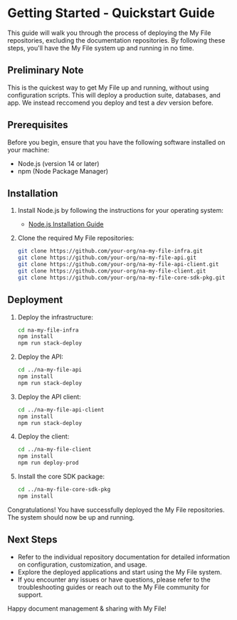 # Getting Started - Quickstart Guide

This guide will walk you through the process of deploying the My File repositories, excluding the documentation repositories. By following these steps, you'll have the My File system up and running in no time.

## Preliminary Note

This is the quickest way to get My File up and running, without using configuration scripts. This will deploy a production suite, databases, and app. We instead reccomend you deploy and test a _dev_ version before.

## Prerequisites

Before you begin, ensure that you have the following software installed on your machine:

- Node.js (version 14 or later)
- npm (Node Package Manager)

## Installation

1. Install Node.js by following the instructions for your operating system:

   - [Node.js Installation Guide](https://nodejs.org/en/download/)

2. Clone the required My File repositories:
   ```bash
   git clone https://github.com/your-org/na-my-file-infra.git
   git clone https://github.com/your-org/na-my-file-api.git
   git clone https://github.com/your-org/na-my-file-api-client.git
   git clone https://github.com/your-org/na-my-file-client.git
   git clone https://github.com/your-org/na-my-file-core-sdk-pkg.git
   ```

## Deployment

1. Deploy the infrastructure:

   ```bash
   cd na-my-file-infra
   npm install
   npm run stack-deploy
   ```

2. Deploy the API:

   ```bash
   cd ../na-my-file-api
   npm install
   npm run stack-deploy
   ```

3. Deploy the API client:

   ```bash
   cd ../na-my-file-api-client
   npm install
   npm run stack-deploy
   ```

4. Deploy the client:

   ```bash
   cd ../na-my-file-client
   npm install
   npm run deploy-prod
   ```

5. Install the core SDK package:
   ```bash
   cd ../na-my-file-core-sdk-pkg
   npm install
   ```

Congratulations! You have successfully deployed the My File repositories. The system should now be up and running.

## Next Steps

- Refer to the individual repository documentation for detailed information on configuration, customization, and usage.
- Explore the deployed applications and start using the My File system.
- If you encounter any issues or have questions, please refer to the troubleshooting guides or reach out to the My File community for support.

Happy document management & sharing with My File!

